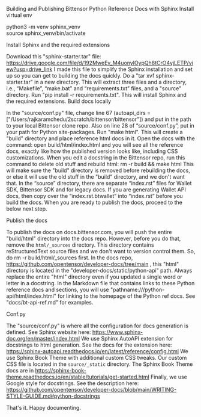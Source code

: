 Building and Publishing Bittensor Python Reference Docs with Sphinx
Install virtual env

python3 -m venv sphinx_venv  
source sphinx_venv/bin/activate  

Install Sphinx and the required extensions

Download this "sphinx-starter.tar" file: https://drive.google.com/file/d/192MweEv_M4uonylOypQh8tCrO4yjLETP/view?usp=drive_link I made this file to simplify the Sphinx installation and set up so you can get to building the docs quickly.
Do a "tar xvf sphinx-starter.tar" in a new directory. This will extract three files and a directory, i.e., “Makefile”, “make.bat” and “requirements.txt” files, and a "source" directory.
Run "pip install -r requirements.txt". This will install Sphinx and the required extensions.
Build docs locally

In the "source/conf.py" file, change line 67 (autoapi_dirs = ["/Users/rajkaramchedu/2scratch/bittensor/bittensor"]) and put in the path to your local Bittensor clone repo. 
Also on line 28 of “source/conf.py”, put in your path for Python site-packages. 
Run "make html". This will create a "build" directory and place reference html docs in it. 
Open the docs with the command: open build/html/index.html and you will see all the reference docs, exactly like how the published version looks like, including CSS customizations. 
When you edit a docstring in the Bittensor repo, run this command to delete old stuff and rebuild html: rm -r build && make html  This will make sure the "build" directory is removed before rebuilding the docs, or else it will use the old stuff in the "build" directory, and we don't want that.
In the “source” directory, there are separate “index.rst” files for Wallet SDK, Bittensor SDK and for legacy docs. If you are generating Wallet API docs, then copy over the “index.rst.btwallet” into “index.rst” before you build the docs. 
When you are ready to publish the docs, proceed to the below next step.

Publish the docs

To publish the docs on docs.bittensor.com, you will push the entire "build/html" directory into the docs repo. However, before you do that, remove the `html/_sources` directory. This directory contains reStructuredText source files and we don't want to version control them. So, do rm -r build/html/_sources first.
In the docs repo, https://github.com/opentensor/developer-docs/tree/main , this "html" directory is located in the "developer-docs/static/python-api" path. Always replace the entire "html" directory even if you updated a single word or letter in a docstring. 
In the Markdown file that contains links to these Python reference docs and sections, you will use "pathname:///python-api/html/index.html" for linking to the homepage of the Python ref docs. See "docs/bt-api-ref.md" for examples. 

Conf.py

The "source/conf.py" is where all the configuration for docs generation is defined. 
See Sphinx website here: https://www.sphinx-doc.org/en/master/index.html 
We use Sphinx AutoAPI extension for docstrings to html generation. See the docs for the extension here: https://sphinx-autoapi.readthedocs.io/en/latest/reference/config.html 
We use Sphinx Book Theme with additional custom CSS tweaks. Our custom CSS file is located in the `source/_static` directory. The Sphinx Book Theme docs are in https://sphinx-book-theme.readthedocs.io/en/stable/tutorials/get-started.html 
Finally, we use Google style for docstrings. See the description here: https://github.com/opentensor/developer-docs/blob/main/WRITING-STYLE-GUIDE.md#python-docstrings 

That's it. Happy documenting.

